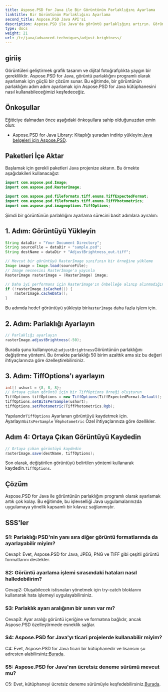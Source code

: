 ```yaml
---
title: Aspose.PSD for Java ile Bir Görüntünün Parlaklığını Ayarlama
linktitle: Bir Görüntünün Parlaklığını Ayarlama
second_title: Aspose.PSD Java API'si
description: Aspose.PSD ile Java'da görüntü parlaklığını artırın. Görüntü parlaklığını programlı olarak ayarlamak için adım adım kılavuz.
type: docs
weight: 21
url: /tr/java/advanced-techniques/adjust-brightness/
---
```

## giriiş

Görüntüleri geliştirmek grafik tasarım ve dijital fotoğrafçılıkta yaygın bir gerekliliktir. Aspose.PSD for Java, görüntü parlaklığını programlı olarak ayarlamak için güçlü bir çözüm sunar. Bu eğitimde, bir görüntünün parlaklığını adım adım ayarlamak için Aspose.PSD for Java kütüphanesini nasıl kullanabileceğimizi keşfedeceğiz.

## Önkoşullar

Eğiticiye dalmadan önce aşağıdaki önkoşullara sahip olduğunuzdan emin olun:

-  Aspose.PSD for Java Library: Kitaplığı şuradan indirip yükleyin:[Java belgeleri için Aspose.PSD](https://reference.aspose.com/psd/java/).

## Paketleri İçe Aktar

Başlamak için gerekli paketleri Java projenize aktarın. Bu örnekte aşağıdakileri kullanacağız:

```java
import com.aspose.psd.Image;
import com.aspose.psd.RasterImage;

import com.aspose.psd.fileformats.tiff.enums.TiffExpectedFormat;
import com.aspose.psd.fileformats.tiff.enums.TiffPhotometrics;
import com.aspose.psd.imageoptions.TiffOptions;
```

Şimdi bir görüntünün parlaklığını ayarlama sürecini basit adımlara ayıralım:

## 1. Adım: Görüntüyü Yükleyin

```java
String dataDir = "Your Document Directory";
String sourceFile = dataDir + "sample.psd";
String destName = dataDir + "AdjustBrightness_out.tiff";

// Mevcut bir görüntüyü RasterImage sınıfının bir örneğine yükleme
Image image = Image.load(sourceFile);
// Image nesnesini RasterImage'a yayınla
RasterImage rasterImage = (RasterImage) image;

// Daha iyi performans için RasterImage'ın önbelleğe alınıp alınmadığını kontrol edin ve RasterImage'ı Önbelleğe Alın
if (!rasterImage.isCached()) {
    rasterImage.cacheData();
}
```

 Bu adımda hedef görüntüyü yükleyip bir`RasterImage` daha fazla işlem için.

## 2. Adım: Parlaklığı Ayarlayın

```java
// Parlaklığı ayarlayın
rasterImage.adjustBrightness(-50);
```

 Burada şunu kullanıyoruz:`adjustBrightness`Görüntünün parlaklığını değiştirme yöntemi. Bu örnekte parlaklığı 50 birim azalttık ama siz bu değeri ihtiyaçlarınıza göre özelleştirebilirsiniz.

## 3. Adım: TiffOptions'ı ayarlayın

```java
int[] ushort = {8, 8, 8};
// Ortaya çıkan görüntü için bir TiffOptions örneği oluşturun
TiffOptions tiffOptions = new TiffOptions(TiffExpectedFormat.Default);
tiffOptions.setBitsPerSample(ushort);
tiffOptions.setPhotometric(TiffPhotometrics.Rgb);
```

 Yapılandır`TiffOptions` Ayarlanan görüntüyü kaydetmek için. Ayarlayın`bitsPerSample` Ve`photometric` Özel ihtiyaçlarınıza göre özellikler.

## Adım 4: Ortaya Çıkan Görüntüyü Kaydedin

```java
// Ortaya çıkan görüntüyü kaydedin
rasterImage.save(destName, tiffOptions);
```

 Son olarak, değiştirilen görüntüyü belirtilen yöntemi kullanarak kaydedin.`TiffOptions`.

## Çözüm

Aspose.PSD for Java ile görüntünün parlaklığını programlı olarak ayarlamak artık çok kolay. Bu eğitimde, bu işlevselliği Java uygulamalarınızda uygulamaya yönelik kapsamlı bir kılavuz sağlanmıştır.

## SSS'ler

### S1: Parlaklığı PSD'nin yanı sıra diğer görüntü formatlarında da ayarlayabilir miyim?

Cevap1: Evet, Aspose.PSD for Java, JPEG, PNG ve TIFF gibi çeşitli görüntü formatlarını destekler.

### S2: Görüntü ayarlama işlemi sırasındaki hataları nasıl halledebilirim?

Cevap2: Oluşabilecek istisnaları yönetmek için try-catch bloklarını kullanarak hata işlemeyi uygulayabilirsiniz.

### S3: Parlaklık ayarı aralığının bir sınırı var mı?

Cevap3: Ayar aralığı görüntü içeriğine ve formatına bağlıdır, ancak Aspose.PSD özelleştirmede esneklik sağlar.

### S4: Aspose.PSD for Java'yı ticari projelerde kullanabilir miyim?

 C4: Evet, Aspose.PSD for Java ticari bir kütüphanedir ve lisansını şu adresten alabilirsiniz:[Burada](https://purchase.aspose.com/buy).

### S5: Aspose.PSD for Java'nın ücretsiz deneme sürümü mevcut mu?

 C5: Evet, kütüphaneyi ücretsiz deneme sürümüyle keşfedebilirsiniz.[Burada](https://releases.aspose.com/).